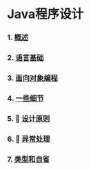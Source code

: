# Java程序设计

### 1. [概述](slides/1/1.html)
### 2. [语言基础](slides/2/2.html)
### 3. [面向对象编程](slides/3/3.html)
### 4. [一些细节](slides/4/4.html)
### 5. 🙋 [设计原则](slides/5/5.html)
### 6. 🙋 [异常处理](slides/6/6.html)
### 7. [类型和自省](slides/7/7.html)